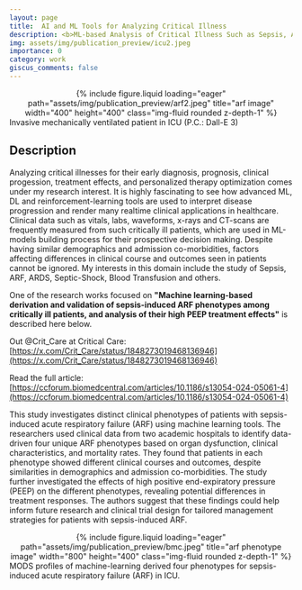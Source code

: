 ```yaml
---
layout: page
title:  AI and ML Tools for Analyzing Critical Illness
description: <b>ML-based Analysis of Critical Illness Such as Sepsis, ARF, ARDS, Septic-Shock, and Blood Transfusion in ICU using Patients' Clinical Data</b>
img: assets/img/publication_preview/icu2.jpeg
importance: 0
category: work
giscus_comments: false
---
```


<center>
<div class="row">
    <div class="col-sm mt-3 mt-md-0">
        {% include figure.liquid loading="eager" path="assets/img/publication_preview/arf2.jpeg" title="arf image" width="400" height="400" class="img-fluid rounded z-depth-1" %}
    </div>
</div>
</center>
<div class="caption">
    Invasive mechanically ventilated patient in ICU (P.C.: Dall-E 3)
</div>

## Description
Analyzing critical illnesses for their early diagnosis, prognosis, clinical progession, treatment effects, and personalized therapy optimization comes under my research interest. It is highly fascinating to see how advanced ML, DL and reinforcement-learning tools are used to interpret disease progression and render many realtime clinical applications in healthcare. Clinical data such as vitals, labs, waveforms, x-rays and CT-scans are frequently measured  from such critically ill patients, which are used in ML-models building process for their prospective decision making. Despite having similar demographics and admission co-morbidities, factors affecting differences in clinical course and outcomes seen in patients cannot be ignored. My interests in this domain include the study of Sepsis, ARF, ARDS, Septic-Shock, Blood Transfusion and others.

      
One of the research works focused on <b>"Machine learning-based derivation and validation of sepsis-induced ARF phenotypes among critically ill patients, and analysis of their high PEEP treatment effects"</b> is described here below.

Out @Crit_Care at Critical Care: [https://x.com/Crit_Care/status/1848273019468136946](https://x.com/Crit_Care/status/1848273019468136946)

Read the full article: [https://ccforum.biomedcentral.com/articles/10.1186/s13054-024-05061-4](https://ccforum.biomedcentral.com/articles/10.1186/s13054-024-05061-4)

This study investigates distinct clinical phenotypes of patients with sepsis-induced acute respiratory failure (ARF) using machine learning tools. The researchers used clinical data from two academic hospitals to identify data-driven four unique ARF phenotypes based on organ dysfunction, clinical characteristics, and mortality rates. They found that patients in each phenotype showed different clinical courses and outcomes, despite similarities in demographics and admission co-morbidities. The study further investigated the effects of high positive end-expiratory pressure (PEEP) on the different phenotypes, revealing potential differences in treatment responses. The authors suggest that these findings could help inform future research and clinical trial design for tailored management strategies for patients with sepsis-induced ARF.




<center>
<div class="row">
    <div class="col-sm mt-3 mt-md-0">
        {% include figure.liquid loading="eager" path="assets/img/publication_preview/bmc.jpeg" title="arf phenotype image" width="800" height="400" class="img-fluid rounded z-depth-1" %}
    </div>
</div>
</center>
<div class="caption">
    MODS profiles of machine-learning derived four phenotypes for sepsis-induced acute respiratory failure (ARF) in ICU.
</div>

